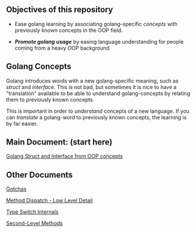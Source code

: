 ## Objectives of this repository

* Ease golang learning by associating golang-specific *concepts* with previously known concepts in the OOP field.

* ***Promote golang usage*** by easing language understanding for people coming from a heavy OOP background

## Golang Concepts
Golang introduces words with a new golang-specific meaning, such as *struct* and *interface*.
This is not bad, but sometimes it is nice to have a "translation" available to be able to understand golang-concepts by relating them to previously known concepts.

This is important in order to *understand* concepts of a new language.
If you can *translate* a golang-word to previously known concepts,
the learning is by far easier.

## Main Document: (start here)

[Golang Struct and Interface from OOP concepts](OOP.md) 

## Other Documents

[Gotchas](gotchas.md)

[Method Dispatch - Low Level Detail](Method%20Dispatch%20-%20Low%20Level%20Detail.md)

[Type Switch Internals](Type%20Switch%20Internals.md)

[Second-Level Methods](second-level%20methods.md)

 


